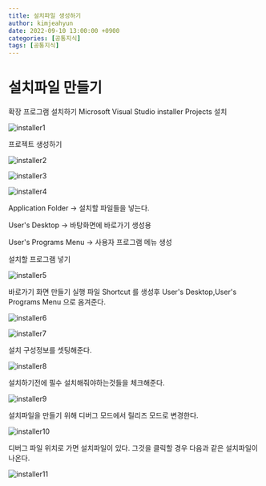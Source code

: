 ```yaml
---
title: 설치파일 생성하기
author: kimjeahyun
date: 2022-09-10 13:00:00 +0900
categories: [공통지식]
tags: [공통지식]
---
```


# 설치파일 만들기

확장 프로그램 설치하기 
Microsoft Visual Studio installer Projects 설치


![installer1](../../img/common/installer1.png)

프로젝트 생성하기

![installer2](../../img/common/installer2.png)

![installer3](../../img/common/installer3.png)

![installer4](../../img/common/installer4.png)


Application Folder 
-> 설치할 파일들을 넣는다.

User's Desktop
-> 바탕화면에 바로가기 생성용

User's Programs Menu
-> 사용자 프로그램 메뉴 생성


설치할 프로그램 넣기

![installer5](../../img/common/installer5.png)

바로가기 화면 만들기 실행 파일 Shortcut 를 생성후 User's Desktop,User's Programs Menu 으로 옴겨준다.

![installer6](../../img/common/installer6.png)

![installer7](../../img/common/installer7.png)

설치 구성정보를 셋팅해준다.

![installer8](../../img/common/installer8.png)

설치하기전에 필수 설치해줘야하는것들을 체크해준다.

![installer9](../../img/common/installer9.png)

설치파일을 만들기 위해 디버그 모드에서 릴리즈 모드로 변경한다.

![installer10](../../img/common/installer10.png)

디버그 파일 위치로 가면 설치파일이 있다. 그것을 클릭할 경우 다음과 같은 설치파일이 나온다.

![installer11](../../img/common/installer11.png)